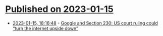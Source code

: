 # [Published on 2023-01-15](index.md)

* [2023-01-15, 18:16:48](https://news.ycombinator.com/item?id=34391568) - [Google and Section 230: US court ruling could “turn the internet upside down”](https://www.wsj.com/articles/google-says-supreme-court-ruling-could-potentially-upend-the-internet-11673553968)

